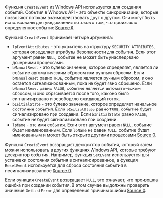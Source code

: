 Функция `CreateEvent` из Windows API используется для создания событий. События в Windows API - это объекты синхронизации, которые позволяют потокам взаимодействовать друг с другом. Они могут быть использованы для уведомления потоков о том, что произошло определенное событие [Source 0](https://learn.microsoft.com/en-us/windows/win32/api/synchapi/nf-synchapi-createeventa).

Функция `CreateEvent` принимает четыре аргумента:

- `lpEventAttributes` - это указатель на структуру `SECURITY_ATTRIBUTES`, которая определяет атрибуты безопасности для события. Если этот аргумент равен `NULL`, событие не может быть унаследовано дочерними процессами.
- `bManualReset` - это булево значение, которое определяет, является ли событие автоматическим сбросом или ручным сбросом. Если `bManualReset` равно `TRUE`, событие является ручным сбросом, и оно остается сигнализированным, пока не будет явно сброшено. Если `bManualReset` равно `FALSE`, событие является автоматическим сбросом, и оно сбрасывается после того, как оно было сигнализировано и освободило ожидающий поток.
- `bInitialState` - это булево значение, которое определяет начальное состояние события. Если `bInitialState` равно `TRUE`, событие будет сигнализировано при создании. Если `bInitialState` равно `FALSE`, событие не будет сигнализировано при создании.
- `lpName` - это имя события. Если этот аргумент равен `NULL`, событие будет неименованным. Если `lpName` не равен `NULL`, событие будет именованным и может быть открыто другими процессами [Source 0](https://learn.microsoft.com/en-us/windows/win32/api/synchapi/nf-synchapi-createeventa).

Функция `CreateEvent` возвращает дескриптор события, который затем можно использовать в других функциях Windows API, которые требуют дескриптор события. Например, функция `SetEvent` используется для установки состояния события в сигнализированное, а функция `ResetEvent` используется для сброса состояния события в несигнализированное [Source 0](https://learn.microsoft.com/en-us/windows/win32/api/synchapi/nf-synchapi-createeventa).

Если функция `CreateEvent` возвращает `NULL`, это означает, что произошла ошибка при создании события. В этом случае вы должны проверить значение `GetLastError` для определения причины ошибки [Source 0](https://learn.microsoft.com/en-us/windows/win32/api/synchapi/nf-synchapi-createeventa).